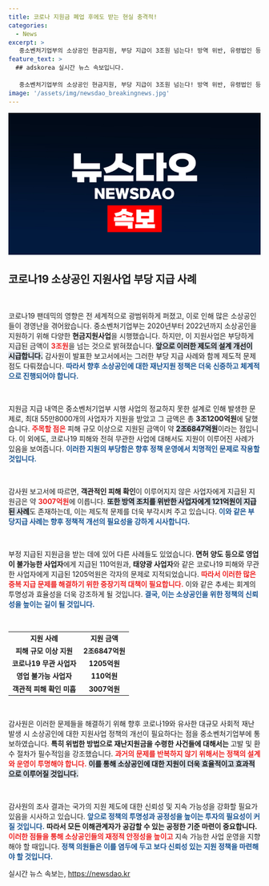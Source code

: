 ```yaml
---
title: 코로나 지원금 폐업 후에도 받는 현실 충격적!
categories:
  - News
excerpt: >
   중소벤처기업부의 소상공인 현금지원, 부당 지급이 3조원 넘는다! 방역 위반, 유령법인 등에 지원금이 흘러간 충격적 실태가 드러나면서, 향후 제도 개선이 필요하다는 감사원 보고서가 발표됐다.
feature_text: >
  ## adskorea 실시간 뉴스 속보입니다.

   중소벤처기업부의 소상공인 현금지원, 부당 지급이 3조원 넘는다! 방역 위반, 유령법인 등에 지원금이 흘러간 충격적 실태가 드러나면서, 향후 제도 개선이 필요하다는 감사원 보고서가 발표됐다.
image: '/assets/img/newsdao_breakingnews.jpg'
---
```


<p><img src="/assets/img/newsdao_breakingnews.jpg" alt="adskorea 속보" /></p>

<h2 data-ke-size="size26">코로나19 소상공인 지원사업 부당 지급 사례</h2>

<p data-ke-size="size16">&nbsp;</p>

<p>코로나19 팬데믹의 영향은 전 세계적으로 광범위하게 퍼졌고, 이로 인해 많은 소상공인들이 경영난을 겪어왔습니다. 중소벤처기업부는 2020년부터 2022년까지 소상공인을 지원하기 위해 다양한 <b>현금지원사업</b>을 시행했습니다. 하지만, 이 지원사업은 부당하게 지급된 금액이 <b><span style="color: #ee2323;">3조원</span></b>을 넘는 것으로 밝혀졌습니다. <b><span style="background-color: #21538527;">앞으로 이러한 제도의 설계 개선이 시급합니다.</span></b> 감사원이 발표한 보고서에서는 그러한 부당 지급 사례와 함께 제도적 문제점도 다뤄졌습니다. <b><span style="color: #1a5490;">따라서 향후 소상공인에 대한 재난지원 정책은 더욱 신중하고 체계적으로 진행되어야 합니다.</span></b></p>

<p data-ke-size="size16">&nbsp;</p>

<p>지원금 지급 내역은 중소벤처기업부 시행 사업의 정교하지 못한 설계로 인해 발생한 문제로, 최대 55만8000개의 사업자가 지원을 받았고 그 금액은 총 <b>3조1200억원</b>에 달했습니다. <b><span style="color: #ee2323;">주목할 점은</span></b> 피해 규모 이상으로 지원된 금액이 약 <b><span style="background-color: #21538527;">2조6847억원</span></b>이라는 점입니다. 이 외에도, 코로나19 피해와 전혀 무관한 사업에 대해서도 지원이 이루어진 사례가 있음을 보여줍니다. <b><span style="color: #1a5490;">이러한 지원의 부당함은 향후 정책 운영에서 치명적인 문제로 작용할 것입니다.</span></b></p>

<p data-ke-size="size16">&nbsp;</p>

<p>감사원 보고서에 따르면, <b>객관적인 피해 확인</b>이 이루어지지 않은 사업자에게 지급된 지원금은 약 <b><span style="color: #ee2323;">3007억원</span></b>에 이릅니다. <b><span style="background-color: #21538527;">또한 방역 조치를 위반한 사업자에게 121억원이 지급된 사례</span></b>도 존재하는데, 이는 제도적 문제를 더욱 부각시켜 주고 있습니다. <b><span style="color: #1a5490;">이와 같은 부당지급 사례는 향후 정책적 개선의 필요성을 강하게 시사합니다.</span></b></p>

<p data-ke-size="size16">&nbsp;</p>

<p>부정 지급된 지원금을 받는 데에 있어 다른 사례들도 있었습니다. <b>면허 양도 등으로 영업이 불가능한 사업자</b>에게 지급된 110억원과, <b>태양광 사업자</b>와 같은 코로나19 피해와 무관한 사업자에게 지급된 1205억원은 각자의 문제로 지적되었습니다. <b><span style="color: #ee2323;">따라서 이러한 많은 중복 지급 문제를 해결하기 위한 중장기적 대책이 필요합니다.</span></b> 이와 같은 추세는 회계의 투명성과 효율성을 더욱 강조하게 될 것입니다. <b><span style="color: #1a5490;">결국, 이는 소상공인을 위한 정책의 신뢰성을 높이는 길이 될 것입니다.</span></b></p>

<p><br></p>

<table style="width: 100%; border-collapse: collapse;">
    <tr>
        <td style="text-align: center; height: 17px;"><b>지원 사례</b></td>
        <td style="text-align: center; height: 17px;"><b>지원 금액</b></td>
    </tr>
    <tr>
        <td style="text-align: center; height: 17px;"><b>피해 규모 이상 지원</b></td>
        <td style="text-align: center; height: 17px;"><b>2조6847억원</b></td>
    </tr>
    <tr>
        <td style="text-align: center; height: 17px;"><b>코로나19 무관 사업자</b></td>
        <td style="text-align: center; height: 17px;"><b>1205억원</b></td>
    </tr>
    <tr>
        <td style="text-align: center; height: 17px;"><b>영업 불가능 사업자</b></td>
        <td style="text-align: center; height: 17px;"><b>110억원</b></td>
    </tr>
    <tr>
        <td style="text-align: center; height: 17px;"><b>객관적 피해 확인 미흡</b></td>
        <td style="text-align: center; height: 17px;"><b>3007억원</b></td>
    </tr>
</table>

<p data-ke-size="size16">&nbsp;</p>

<p>감사원은 이러한 문제들을 해결하기 위해 향후 코로나19와 유사한 대규모 사회적 재난 발생 시 소상공인에 대한 지원사업 정책의 개선이 필요하다는 점을 중소벤처기업부에 통보하였습니다. <b>특히 위법한 방법으로 재난지원금을 수령한 사건들에 대해서는</b> 고발 및 환수 절차가 필수적임을 강조했습니다. <b><span style="color: #ee2323;">과거의 문제를 반복하지 않기 위해서는 정책의 설계와 운영이 투명해야 합니다.</span></b> <b><span style="background-color: #21538527;">이를 통해 소상공인에 대한 지원이 더욱 효율적이고 효과적으로 이루어질 것입니다.</span></b></p>

<p data-ke-size="size16">&nbsp;</p>

<p>감사원의 조사 결과는 국가의 지원 제도에 대한 신뢰성 및 지속 가능성을 강화할 필요가 있음을 시사하고 있습니다. <b><span style="color: #1a5490;">앞으로 정책의 투명성과 공정성을 높이는 투자의 필요성이 커질 것입니다.</span></b> <b>따라서 모든 이해관계자가 공감할 수 있는 공정한 기준 마련이 중요합니다.</b> <b><span style="color: #ee2323;">이러한 점들을 통해 소상공인들의 재정적 안정성을 높이고</span></b> 지속 가능한 사업 운영을 지향해야 할 때입니다. <b><span style="color: #1a5490;">정책 의원들은 이를 염두에 두고 보다 신뢰성 있는 지원 정책을 마련해야 할 것입니다.</span></b></p>
실시간 뉴스 속보는, <a href="https://newsdao.kr" rel="dofollow">https://newsdao.kr</a>


